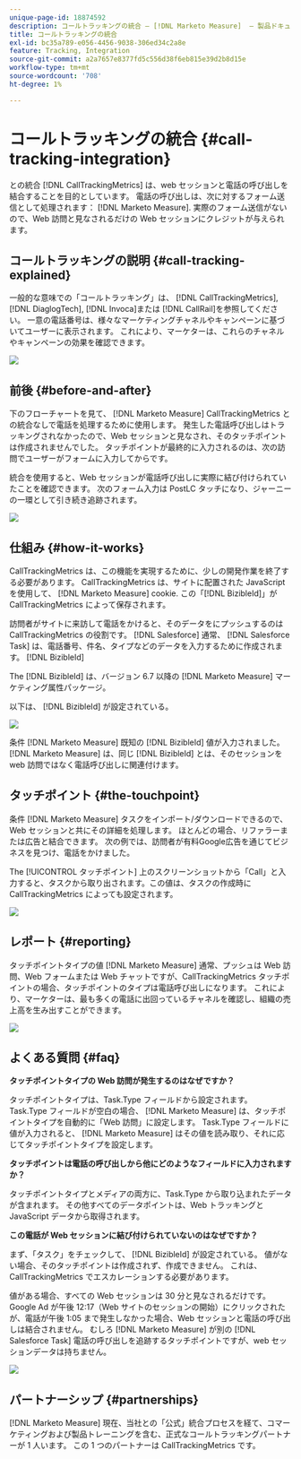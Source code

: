 ```yaml
---
unique-page-id: 18874592
description: コールトラッキングの統合 — [!DNL Marketo Measure]  — 製品ドキュメント
title: コールトラッキングの統合
exl-id: bc35a789-e056-4456-9038-306ed34c2a8e
feature: Tracking, Integration
source-git-commit: a2a7657e8377fd5c556d38f6eb815e39d2b8d15e
workflow-type: tm+mt
source-wordcount: '708'
ht-degree: 1%

---
```


# コールトラッキングの統合 {#call-tracking-integration}

との統合 [!DNL CallTrackingMetrics] は、web セッションと電話の呼び出しを結合することを目的としています。 電話の呼び出しは、次に対するフォーム送信として処理されます： [!DNL Marketo Measure]. 実際のフォーム送信がないので、Web 訪問と見なされるだけの Web セッションにクレジットが与えられます。

## コールトラッキングの説明 {#call-tracking-explained}

一般的な意味での「コールトラッキング」は、 [!DNL CallTrackingMetrics], [!DNL DiaglogTech], [!DNL Invoca]または [!DNL CallRail]を参照してください。 一意の電話番号は、様々なマーケティングチャネルやキャンペーンに基づいてユーザーに表示されます。 これにより、マーケターは、これらのチャネルやキャンペーンの効果を確認できます。

![](assets/1.png)

## 前後 {#before-and-after}

下のフローチャートを見て、 [!DNL Marketo Measure] CallTrackingMetrics との統合なしで電話を処理するために使用します。 発生した電話呼び出しはトラッキングされなかったので、Web セッションと見なされ、そのタッチポイントは作成されませんでした。 タッチポイントが最終的に入力されるのは、次の訪問でユーザーがフォームに入力してからです。

統合を使用すると、Web セッションが電話呼び出しに実際に結び付けられていたことを確認できます。 次のフォーム入力は PostLC タッチになり、ジャーニーの一環として引き続き追跡されます。

![](assets/2.png)

## 仕組み {#how-it-works}

CallTrackingMetrics は、この機能を実現するために、少しの開発作業を終了する必要があります。 CallTrackingMetrics は、サイトに配置された JavaScript を使用して、 [!DNL Marketo Measure] cookie. この「[!DNL BizibleId]」が CallTrackingMetrics によって保存されます。

訪問者がサイトに来訪して電話をかけると、そのデータをにプッシュするのは CallTrackingMetrics の役割です。 [!DNL Salesforce]  通常、 [!DNL Salesforce Task] は、電話番号、件名、タイプなどのデータを入力するために作成されます。 [!DNL BizibleId]

The [!DNL BizibleId] は、バージョン 6.7 以降の [!DNL Marketo Measure] マーケティング属性パッケージ。

以下は、 [!DNL BizibleId] が設定されている。

![](assets/3.png)

条件 [!DNL Marketo Measure] 既知の [!DNL BizibleId] 値が入力されました。 [!DNL Marketo Measure] は、同じ [!DNL BizibleId] とは、そのセッションを web 訪問ではなく電話呼び出しに関連付けます。

## タッチポイント {#the-touchpoint}

条件 [!DNL Marketo Measure] タスクをインポート/ダウンロードできるので、Web セッションと共にその詳細を処理します。 ほとんどの場合、リファラーまたは広告と結合できます。 次の例では、訪問者が有料Google広告を通じてビジネスを見つけ、電話をかけました。

The [!UICONTROL タッチポイント] 上のスクリーンショットから「Call」と入力すると、タスクから取り出されます。この値は、タスクの作成時に CallTrackingMetrics によっても設定されます。

![](assets/4.png)

## レポート {#reporting}

タッチポイントタイプの値 [!DNL Marketo Measure] 通常、プッシュは Web 訪問、Web フォームまたは Web チャットですが、CallTrackingMetrics タッチポイントの場合、タッチポイントのタイプは電話呼び出しになります。 これにより、マーケターは、最も多くの電話に出回っているチャネルを確認し、組織の売上高を生み出すことができます。

![](assets/5.png)

## よくある質問 {#faq}

**タッチポイントタイプの Web 訪問が発生するのはなぜですか？**

タッチポイントタイプは、Task.Type フィールドから設定されます。 Task.Type フィールドが空白の場合、 [!DNL Marketo Measure] は、タッチポイントタイプを自動的に「Web 訪問」に設定します。 Task.Type フィールドに値が入力されると、 [!DNL Marketo Measure] はその値を読み取り、それに応じてタッチポイントタイプを設定します。

**タッチポイントは電話の呼び出しから他にどのようなフィールドに入力されますか？**

タッチポイントタイプとメディアの両方に、Task.Type から取り込まれたデータが含まれます。 その他すべてのデータポイントは、Web トラッキングと JavaScript データから取得されます。

**この電話が Web セッションに結び付けられていないのはなぜですか？**

まず、「タスク」をチェックして、 [!DNL BizibleId] が設定されている。 値がない場合、そのタッチポイントは作成されず、作成できません。 これは、CallTrackingMetrics でエスカレーションする必要があります。

値がある場合、すべての Web セッションは 30 分と見なされるだけです。 Google Ad が午後 12:17（Web サイトのセッションの開始）にクリックされたが、電話が午後 1:05 まで発生しなかった場合、Web セッションと電話の呼び出しは結合されません。 むしろ [!DNL Marketo Measure] が別の [!DNL Salesforce Task] 電話の呼び出しを追跡するタッチポイントですが、web セッションデータは持ちません。

![](assets/6.png)

## パートナーシップ {#partnerships}

[!DNL Marketo Measure] 現在、当社との「公式」統合プロセスを経て、コマーケティングおよび製品トレーニングを含む、正式なコールトラッキングパートナーが 1 人います。 この 1 つのパートナーは CallTrackingMetrics です。

